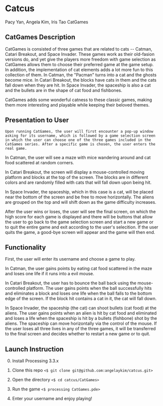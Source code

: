 # Catcus
Pacy Yan, Angela Kim, Iris Tao
CatGames

## CatGames Description

   CatGames is consisted of three games that are related to cats -- Catman, Catari Breakout, and Space Invader. These games work as their old-fasion versions do, and yet give the players more freedom with game selection as CatGames allows them to choose their preferred game at the game setup. In addition, the implementation of cat elements adds a lot more fun to this collection of them. In Catman, the "Pacman" turns into a cat and the ghosts become mice. In Catari Breakout, the blocks have cats in them and the cats fall down when they are hit. In Space Invader, the spaceship is also a cat and the bullets are in the shape of cat food and fishbones. 
   
   CatGames adds some wonderful catness to these classic games, making them more interesting and playable while keeping their beloved themes. 

## Presentation to User
    Upon running CatGames, the user will first encounter a pop-up window asking for its username, which is followed by a game selection screen in which the user can choose one of the three games included in the CatGames series. After a specific game is chosen, the user enters the real game. 
   
   In Catman, the user will see a maze with mice wandering around and cat food scattered at random corners. 
   
   In Catari Breakout, the screen will display a mouse-controlled moving platform and blocks at the top of the screen. The blocks are in different colors and are randomly filled with cats that will fall down upon being hit. 
   
   In Space Invader, the spaceship, which in this case is a cat, will be placed near the bottom of the screen and be free to move horizontally. The aliens are grouped on the top and will shift down as the game difficulty increases. 
   
   After the user wins or loses, the user will see the final screen, on which the high score for each game is displayed and there will be buttons that allow the user to go back to the game selection screen and start a new game or to quit the entire game and exit according to the user's selecition. If the user quits the game, a good-bye screen will appear and the game will then end.   

## Functionality 
   First, the user will enter its username and choose a game to play. 
   
   In Catman, the user gains points by eating cat food scattered in the maze and loses one life if it runs into a evil mouse. 
   
   In Catari Breakout, the user has to bounce the ball back using the mouse-controlled platform. The user gains points when the ball successfully hits and eliminates a block and loses one life when the ball falls to the bottom edge of the screen. If the block hit contains a cat in it, the cat will fall down. 
   
   In Space Invader, the spaceship (the cat) can shoot bullets (cat food) at the aliens. The user gains points when an alien is hit by cat food and eliminated and loses a life when the spaceship is hit by a bullets (fishbone) shot by the aliens. The spaceship can move horizontally via the control of the mouse. If the user loses all three lives in any of the three games, it will be transferred to the final screen and decides whether to restart a new game or to quit.  
   
## Launch Instruction

0. Install Processing 3.3.x

1. Clone this repo
`<$ git clone git@github.com:angelaykim/catcus.git>`

2. Open the directory 
`<$ cd catcus/CatGames>`

3. Run the game
`<$ processing CatGames.pde>` 

4. Enter your username and enjoy playing!



